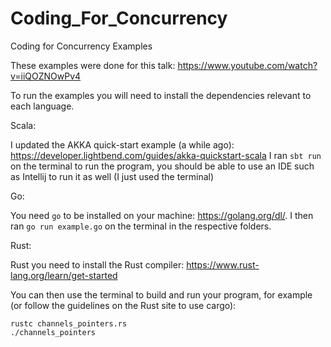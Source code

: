 # Coding_For_Concurrency
Coding for Concurrency Examples

These examples were done for this talk: https://www.youtube.com/watch?v=iiQOZNOwPv4

To run the examples you will need to install the dependencies relevant to each language.

Scala:

I updated the AKKA quick-start example (a while ago): https://developer.lightbend.com/guides/akka-quickstart-scala
I ran `sbt run` on the terminal to run the program, you should be able to use an IDE such as Intellij to run it as well (I just used the terminal)

Go:

You need `go` to be installed on your machine: https://golang.org/dl/. 
I then ran  `go run example.go` on the terminal in the respective folders.

Rust:

Rust you need to install the Rust compiler: https://www.rust-lang.org/learn/get-started

You can then use the terminal to build and run your program, for example (or follow the guidelines on the Rust site to use cargo):

```
rustc channels_pointers.rs
./channels_pointers
```


